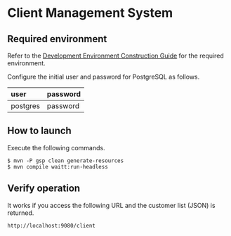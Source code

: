 # Client Management System

## Required environment

Refer to the [Development Environment Construction Guide](../../Sample_Project_Development_Guide/PGUT_Phase/Development_environment_construction_guide.md) for the required environment.

Configure the initial user and password for PostgreSQL as follows.

| user     | password|
|:---------|:--------|
| postgres | password|


## How to launch

Execute the following commands.

```
$ mvn -P gsp clean generate-resources
$ mvn compile waitt:run-headless
```

## Verify operation

It works if you access the following URL and the customer list (JSON) is returned.

```
http://localhost:9080/client
```